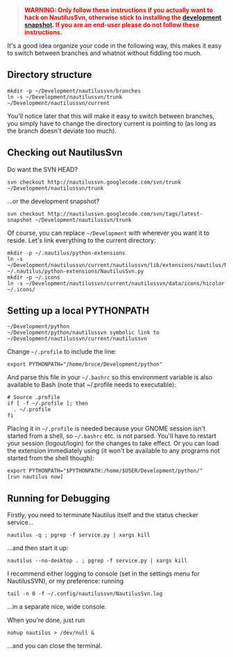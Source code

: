 > **<font color='red'>WARNING: Only follow these instructions if you actually want to hack on NautilusSvn, otherwise stick to installing the <a href='SnapshotInstallation.md'>development snapshot</a>. If you are an end-user please do not follow these instructions.</font>**

It's a good idea organize your code in the following way, this makes it easy to switch between branches and whatnot without fiddling too much.

## Directory structure ##

```
mkdir -p ~/Development/nautilussvn/branches
ln -s ~/Development/nautilussvn/trunk ~/Development/nautilussvn/current
```

You'll notice later that this will make it easy to switch between branches, you simply have to change the directory current is pointing to (as long as the branch doesn't deviate too much).

## Checking out NautilusSvn ##

Do want the SVN HEAD?
```
svn checkout http://nautilussvn.googlecode.com/svn/trunk ~/Development/nautilussvn/trunk
```

...or the development snapshot?
```
svn checkout http://nautilussvn.googlecode.com/svn/tags/latest-snapshot ~/Development/nautilussvn/trunk
```


Of course, you can replace `~/Development` with wherever you want it to reside. Let's link everything to the current directory:

```
mkdir -p ~/.nautilus/python-extensions
ln -s ~/Development/nautilussvn/current/nautilussvn/lib/extensions/nautilus/NautilusSvn.py ~/.nautilus/python-extensions/NautilusSvn.py
mkdir -p ~/.icons
ln -s ~/Development/nautilussvn/current/nautilussvn/data/icons/hicolor ~/.icons/ 
```

## Setting up a local PYTHONPATH ##

```
~/Development/python 
~/Development/python/nautilussvn symbolic link to ~/Development/nautilussvn/current/nautilussvn
```

Change `~/.profile` to include the line:

```
export PYTHONPATH="/home/bruce/Development/python"
```

And parse this file in your `~/.bashrc` so this environment variable is also available to Bash (note that ~/.profile needs to executable):

```
# Source .profile
if [ -f ~/.profile ]; then
  . ~/.profile
fi
```

Placing it in `~/.profile` is needed because your GNOME session isn't started from a shell, so `~/.bashrc` etc. is not parsed. You'll have to restart your session (logout/login) for the changes to take effect. Or you can load the extension immediately using (it won't be available to any programs not started from the shell though):

```
export PYTHONPATH="$PYTHONPATH:/home/$USER/Development/python/"
[run nautilus now]
```

## Running for Debugging ##

Firstly, you need to terminate Nautilus itself and the status checker service...

```
nautilus -q ; pgrep -f service.py | xargs kill
```

...and then start it up:

```
nautilus --no-desktop . ; pgrep -f service.py | xargs kill
```

I recommend either logging to console (set in the settings menu for NautilusSVN), or my preference: running

```
tail -n 0 -f ~/.config/nautilussvn/NautilusSvn.log
```

...in a separate nice, wide console.

When you're done, just run

```
nohup nautilus > /dev/null &
```

...and you can close the terminal.